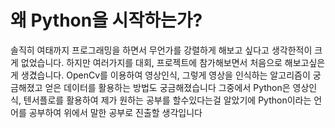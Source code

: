 # 왜 Python을 시작하는가?
솔직히 여태까지 프로그래밍을 하면서 무언가를 강렬하게 해보고 싶다고 생각한적이 크게 없었습니다.
하지만 여러가지를 대회, 프로젝트에 참가해보면서 처음으로 해보고싶은게 생겼습니다.
OpenCv를 이용하여 영상인식, 그렇게 영상을 인식하는 알고리즘이 궁금해졌고 얻은 데이터를 활용하는 방법도 궁금해졌습니다
그중에서 Python은 영상인식, 텐서플로를 활용하여 제가 원하는 공부를 할수있다는걸 알았기에
Python이라는 언어를 공부하여 위에서 말한 공부로 진출할 생각입니다